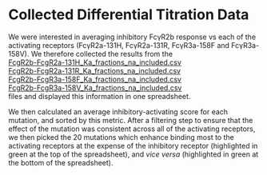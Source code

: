 # Collected Differential Titration Data

We were interested in averaging inhibitory FcγR2b response vs each of the activating receptors (FcγR2a-131H, FcγR2a-131R, FcγR3a-158F and FcγR3a-158V). We therefore collected the results from the<br>
[FcgR2b-FcgR2a-131H_Ka_fractions_na_included.csv](https://github.com/Ortlund-Laboratory/DMS_IgG1Fc/blob/main/Deposited_Data/Differential_Titration_Data/Fc%CE%B3R2b-Fc%CE%B3R2a131H/FcgR2b-FcgR2a-131H_Ka_fractions_na_included.csv)<br>
[FcgR2b-FcgR2a-131R_Ka_fractions_na_included.csv](https://github.com/Ortlund-Laboratory/DMS_IgG1Fc/blob/main/Deposited_Data/Differential_Titration_Data/Fc%CE%B3R2b-Fc%CE%B3R2a131R/FcgR2b-FcgR2a-131R_Ka_fractions_na_included.csv)<br>
[FcgR2b-FcgR3a-158F_Ka_fractions_na_included.csv](https://github.com/Ortlund-Laboratory/DMS_IgG1Fc/blob/main/Deposited_Data/Differential_Titration_Data/Fc%CE%B3R2b-Fc%CE%B3R3a158F/FcgR2b-FcgR3a-158F_Ka_fractions_na_included.csv)<br>
[FcgR2b-FcgR3a-158V_Ka_fractions_na_included.csv](https://github.com/Ortlund-Laboratory/DMS_IgG1Fc/blob/main/Deposited_Data/Differential_Titration_Data/Fc%CE%B3R2b-Fc%CE%B3R3a158V/FcgR2b-FcgR3a-158V_Ka_fractions_na_included.csv)<br>
files and displayed this information in one spreadsheet.

We then calculated an average inhibitory-activating score for each mutation, and sorted by this metric. After a filtering step to ensure that the effect of the mutation was consistent across all of the activating receptors, we then picked the 20 mutations which enhance binding most to the activating receptors at the expense of the inhibitory receptor (highlighted in green at the top of the spreadsheet), and *vice versa* (highlighted in green at the bottom of the spreadsheet).
